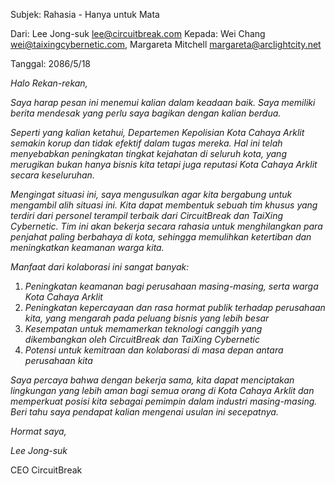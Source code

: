 Subjek: Rahasia - Hanya untuk Mata

Dari: Lee Jong-suk <lee@circuitbreak.com>
Kepada: Wei Chang <wei@taixingcybernetic.com>, Margareta Mitchell <margareta@arclightcity.net>

Tanggal: 2086/5/18

_Halo Rekan-rekan,_

_Saya harap pesan ini menemui kalian dalam keadaan baik. Saya memiliki berita mendesak yang perlu saya bagikan dengan kalian berdua._

_Seperti yang kalian ketahui, Departemen Kepolisian Kota Cahaya Arklit semakin korup dan tidak efektif dalam tugas mereka. Hal ini telah menyebabkan peningkatan tingkat kejahatan di seluruh kota, yang merugikan bukan hanya bisnis kita tetapi juga reputasi Kota Cahaya Arklit secara keseluruhan._

_Mengingat situasi ini, saya mengusulkan agar kita bergabung untuk mengambil alih situasi ini. Kita dapat membentuk sebuah tim khusus yang terdiri dari personel terampil terbaik dari CircuitBreak dan TaiXing Cybernetic. Tim ini akan bekerja secara rahasia untuk menghilangkan para penjahat paling berbahaya di kota, sehingga memulihkan ketertiban dan meningkatkan keamanan warga kita._

_Manfaat dari kolaborasi ini sangat banyak:_

1. _Peningkatan keamanan bagi perusahaan masing-masing, serta warga Kota Cahaya Arklit_
2. _Peningkatan kepercayaan dan rasa hormat publik terhadap perusahaan kita, yang mengarah pada peluang bisnis yang lebih besar_
3. _Kesempatan untuk memamerkan teknologi canggih yang dikembangkan oleh CircuitBreak dan TaiXing Cybernetic_
4. _Potensi untuk kemitraan dan kolaborasi di masa depan antara perusahaan kita_

_Saya percaya bahwa dengan bekerja sama, kita dapat menciptakan lingkungan yang lebih aman bagi semua orang di Kota Cahaya Arklit dan memperkuat posisi kita sebagai pemimpin dalam industri masing-masing. Beri tahu saya pendapat kalian mengenai usulan ini secepatnya._

_Hormat saya,_

_Lee Jong-suk_

CEO CircuitBreak
